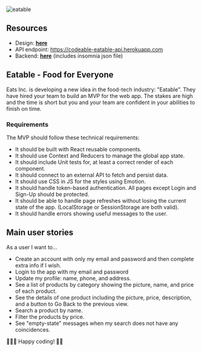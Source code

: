 ![eatable](https://res.cloudinary.com/dwdgpw20b/image/upload/v1672780246/codeable/iPhone_11_Pro_Max_-_19_nydcmo.png)

## Resources

- Design: **[here](https://www.figma.com/file/2zBMKn5AX6hYydkRKnyZIo/Eatable-Filters?node-id=0-1&t=s7o4ypgZdOGap8Lb-0)**
- API endpoint: https://codeable-eatable-api.herokuapp.com
- Backend: **[here](https://github.com/codeableorg/eatable-api)** (includes insomnia json file)

## Eatable - Food for Everyone

Eats Inc. is developing a new idea in the food-tech industry: "Eatable". They have hired your team to build an MVP for the web app. The stakes are high and the time is short but you and your team are confident in your abilities to finish on time.

### Requirements

The MVP should follow these technical requirements:

- It should be built with React reusable components.
- It should use Context and Reducers to manage the global app state.
- It should include Unit tests for, at least a correct render of each component.
- It should connect to an external API to fetch and persist data.
- It should use CSS in JS for the styles using Emotion.
- It should handle token-based authentication. All pages except Login and Sign-Up should be protected.
- It should be able to handle page refreshes without losing the current state of the app. (LocalStorage or SessionStorage are both valid).
- It should handle errors showing useful messages to the user.

## Main user stories

As a user I want to...

- Create an account with only my email and password and then complete extra info if I wish.
- Login to the app with my email and password
- Update my profile: name, phone, and address.
- See a list of products by category showing the picture, name, and price of each product.
- See the details of one product including the picture, price, description, and a button to Go Back to the previous view.
- Search a product by name.
- Filter the products by price.
- See "empty-state" messages when my search does not have any coincidences.


👩🏻‍💻 Happy coding! 👨‍💻

